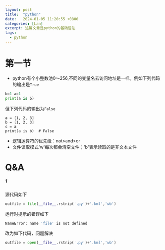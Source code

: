 ```yaml
---
layout: post
title:  "python"
date:   2024-01-05 11:20:55 +0800
categories: [Lan]
excerpt: 这篇文章是python的基础语法
tags:
  - python
---
```



# 第一节

* python有个小整数池0～256,不同的变量名去访问地址是一样。例如下列代码的输出是`True`

```Python
b=1 a=1
print(a is b)
```
但下列代码的输出为`False`
```
a = [1, 2, 3]
b = [1, 2, 3]
c = a
print(a is b)  # False
```

* 逻辑运算符的优先级：not>and>or
* 文件读取模式'w'每次都会清空文件；'b'表示读取的是非文本文件


# Q&A
##### 1
源代码如下
```python
outfile = file(__file__.rstrip('.py')+'.kml','wb')
```
运行时提示的错误如下
```bash
NameError: name 'file' is not defined
```
改为如下代码，问题解决
```python
outfile = open(__file__.rstrip('.py')+'.kml','wb')
```
